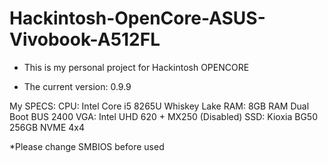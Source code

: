 # Hackintosh-OpenCore-ASUS-Vivobook-A512FL

- This is my personal project for Hackintosh OPENCORE

- The current version: 0.9.9

My SPECS:
CPU: Intel Core i5 8265U Whiskey Lake
RAM: 8GB RAM Dual Boot BUS 2400
VGA: Intel UHD 620 + MX250 (Disabled)
SSD: Kioxia BG50 256GB NVME 4x4

*Please change SMBIOS before used
